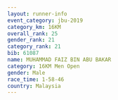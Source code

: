 ```yaml
---
layout: runner-info 
event_category: jbu-2019 
category_km: 16KM  
overall_rank: 25
gender_rank: 21
category_rank: 21
bib: 61087
name: MUHAMMAD FAIZ BIN ABU BAKAR
category: 16KM Men Open
gender: Male
race_time: 1-58-46
country: Malaysia
---
```

